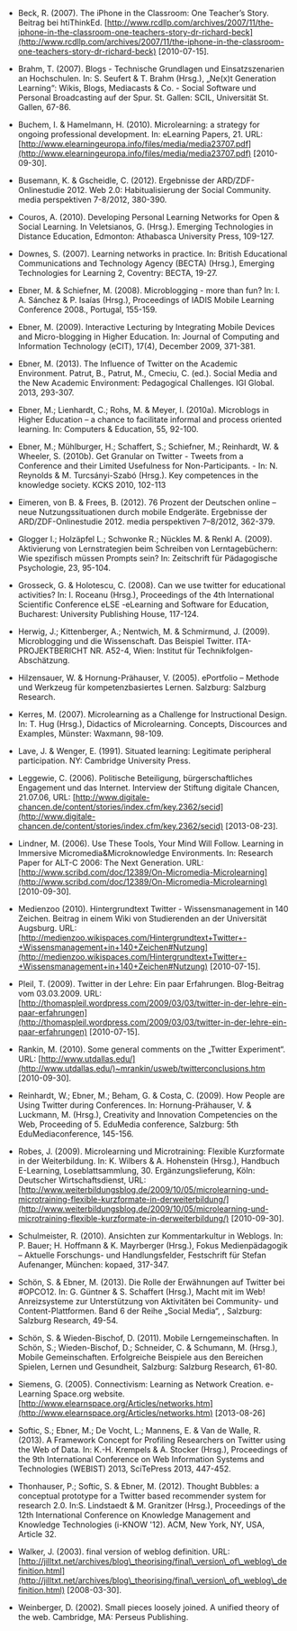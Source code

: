 <!-- filename: 99_Literatur.md -->
<!-- title: Literatur -->

- Beck, R. (2007). The iPhone in the Classroom: One Teacher’s Story. Beitrag bei htiThinkEd. [http://www.rcdllp.com/archives/2007/11/the-iphone-in-the-classroom-one-teachers-story-dr-richard-beck](http://www.rcdllp.com/archives/2007/11/the-iphone-in-the-classroom-one-teachers-story-dr-richard-beck) \[2010-07-15].

- Brahm, T. (2007). Blogs - Technische Grundlagen und Einsatzszenarien an Hochschulen. In: S. Seufert & T. Brahm (Hrsg.), „Ne(x)t Generation Learning“: Wikis, Blogs, Mediacasts & Co. - Social Software und Personal Broadcasting auf der Spur. St. Gallen: SCIL, Universität St. Gallen, 67-86.

- Buchem, I. & Hamelmann, H. (2010). Microlearning: a strategy for ongoing professional development. In: eLearning Papers, 21. URL: [http://www.elearningeuropa.info/files/media/media23707.pdf](http://www.elearningeuropa.info/files/media/media23707.pdf) \[2010-09-30].

- Busemann, K. & Gscheidle, C. (2012). Ergebnisse der ARD/ZDF-Onlinestudie 2012. Web 2.0: Habitualisierung der Social Community. media perspektiven 7-8/2012, 380-390.

- Couros, A. (2010). Developing Personal Learning Networks for Open & Social Learning. In Veletsianos, G. (Hrsg.). Emerging Technologies in Distance Education, Edmonton: Athabasca University Press, 109-127.

- Downes, S. (2007). Learning networks in practice. In: British Educational Communications and Technology Agency (BECTA) (Hrsg.), Emerging Technologies for Learning 2, Coventry: BECTA, 19-27.

- Ebner, M. & Schiefner, M. (2008). Microblogging - more than fun? In: I. A. Sánchez & P. Isaías (Hrsg.), Proceedings of IADIS Mobile Learning Conference 2008., Portugal, 155-159.

- Ebner, M. (2009). Interactive Lecturing by Integrating Mobile Devices and Micro-blogging in Higher Education. In: Journal of Computing and Information Technology (eCIT), 17(4), December 2009, 371-381.

- Ebner, M. (2013). The Influence of Twitter on the Academic Environment. Patrut, B., Patrut, M., Cmeciu, C. (ed.). Social Media and the New Academic Environment: Pedagogical Challenges. IGI Global. 2013, 293-307.

- Ebner, M.; Lienhardt, C.; Rohs, M. & Meyer, I. (2010a). Microblogs in Higher Education – a chance to facilitate informal and process oriented learning. In: Computers & Education, 55, 92-100.

- Ebner, M.; Mühlburger, H.; Schaffert, S.; Schiefner, M.; Reinhardt, W. & Wheeler, S. (2010b). Get Granular on Twitter - Tweets from a Conference and their Limited Usefulness for Non-Participants. - In: N. Reynolds & M. Turcsányi-Szabó (Hrsg.). Key competences in the knowledge society. KCKS 2010, 102-113

- Eimeren, von B. & Frees, B. (2012). 76 Prozent der Deutschen online – neue Nutzungssituationen durch mobile Endgeräte. Ergebnisse der ARD/ZDF-Onlinestudie 2012. media perspektiven 7–8/2012, 362-379.

- Glogger I.; Holzäpfel L.; Schwonke R.; Nückles M. & Renkl A. (2009). Aktivierung von Lernstrategien beim Schreiben von Lerntagebüchern: Wie spezifisch müssen Prompts sein? In: Zeitschrift für Pädagogische Psychologie, 23, 95-104.

- Grosseck, G. & Holotescu, C. (2008). Can we use twitter for educational activities? In: I. Roceanu (Hrsg.), Proceedings of the 4th International Scientific Conference eLSE -eLearning and Software for Education, Bucharest: University Publishing House, 117-124.

- Herwig, J.; Kittenberger, A.; Nentwich, M. & Schmirmund, J. (2009). Microblogging und die Wissenschaft. Das Beispiel Twitter. ITA-PROJEKTBERICHT NR. A52-4, Wien: Institut für Technikfolgen-Abschätzung.

- Hilzensauer, W. & Hornung-Prähauser, V. (2005). ePortfolio – Methode und Werkzeug für kompetenzbasiertes Lernen. Salzburg: Salzburg Research.

- Kerres, M. (2007). Microlearning as a Challenge for Instructional Design. In: T. Hug (Hrsg.), Didactics of Microlearning. Concepts, Discources and Examples, Münster: Waxmann, 98-109.

- Lave, J. & Wenger, E. (1991). Situated learning: Legitimate peripheral participation. NY: Cambridge University Press.

- Leggewie, C. (2006). Politische Beteiligung, bürgerschaftliches Engagement und das Internet. Interview der Stiftung digitale Chancen, 21.07.06, URL: [http://www.digitale-chancen.de/content/stories/index.cfm/key.2362/secid](http://www.digitale-chancen.de/content/stories/index.cfm/key.2362/secid) \[2013-08-23].

- Lindner, M. (2006). Use These Tools, Your Mind Will Follow. Learning in Immersive Micromedia&Microknowledge Environments. In: Research Paper for ALT-C 2006: The Next Generation. URL: [http://www.scribd.com/doc/12389/On-Micromedia-Microlearning](http://www.scribd.com/doc/12389/On-Micromedia-Microlearning) \[2010-09-30].

- Medienzoo (2010). Hintergrundtext Twitter - Wissensmanagement in 140 Zeichen. Beitrag in einem Wiki von Studierenden an der Universität Augsburg. URL: [http://medienzoo.wikispaces.com/Hintergrundtext+Twitter+-+Wissensmanagement+in+140+Zeichen#Nutzung](http://medienzoo.wikispaces.com/Hintergrundtext+Twitter+-+Wissensmanagement+in+140+Zeichen#Nutzung) \[2010-07-15].

- Pleil, T. (2009). Twitter in der Lehre: Ein paar Erfahrungen. Blog-Beitrag vom 03.03.2009. URL: [http://thomaspleil.wordpress.com/2009/03/03/twitter-in-der-lehre-ein-paar-erfahrungen](http://thomaspleil.wordpress.com/2009/03/03/twitter-in-der-lehre-ein-paar-erfahrungen) \[2010-07-15].

- Rankin, M. (2010). Some general comments on the „Twitter Experiment“. URL: [http://www.utdallas.edu/](http://www.utdallas.edu/)~mrankin/usweb/twitterconclusions.htm \[2010-09-30].

- Reinhardt, W.; Ebner, M.; Beham, G. & Costa, C. (2009). How People are Using Twitter during Conferences. In: Hornung-Prähauser, V. & Luckmann, M. (Hrsg.), Creativity and Innovation Competencies on the Web, Proceeding of 5. EduMedia conference, Salzburg: 5th EduMediaconference, 145-156.

- Robes, J. (2009). Microlearning und Microtraining: Flexible Kurzformate in der Weiterbildung. In: K. Wilbers & A. Hohenstein (Hrsg.), Handbuch E-Learning, Loseblattsammlung, 30. Ergänzungslieferung, Köln: Deutscher Wirtschaftsdienst, URL: [http://www.weiterbildungsblog.de/2009/10/05/microlearning-und-microtraining-flexible-kurzformate-in-derweiterbildung/](http://www.weiterbildungsblog.de/2009/10/05/microlearning-und-microtraining-flexible-kurzformate-in-derweiterbildung/) \[2010-09-30].

- Schulmeister, R. (2010). Ansichten zur Kommentarkultur in Weblogs. In: P. Bauer; H. Hoffmann & K. Mayrberger (Hrsg.), Fokus Medienpädagogik – Aktuelle Forschungs- und Handlungsfelder, Festschrift für Stefan Aufenanger, München: kopaed, 317-347.

- Schön, S. & Ebner, M. (2013). Die Rolle der Erwähnungen auf Twitter bei #OPCO12. In: G. Güntner & S. Schaffert (Hrsg.), Macht mit im Web! Anreizsysteme zur Unterstützung von Aktivitäten bei Community- und Content-Plattformen. Band 6 der Reihe „Social Media“, , Salzburg: Salzburg Research, 49-54.

- Schön, S. & Wieden-Bischof, D. (2011). Mobile Lerngemeinschaften. In Schön, S.; Wieden-Bischof, D.; Schneider, C. & Schumann, M. (Hrsg.), Mobile Gemeinschaften. Erfolgreiche Beispiele aus den Bereichen Spielen, Lernen und Gesundheit, Salzburg: Salzburg Research, 61-80.

- Siemens, G. (2005). Connectivism: Learning as Network Creation. e-Learning Space.org website.[http://www.elearnspace.org/Articles/networks.htm](http://www.elearnspace.org/Articles/networks.htm) \[2013-08-26]

- Softic, S.; Ebner, M.; De Vocht, L.; Mannens, E. & Van de Walle, R. (2013). A Framework Concept for Profiling Researchers on Twitter using the Web of Data. In: K.-H. Krempels & A. Stocker (Hrsg.), Proceedings of the 9th International Conference on Web Information Systems and Technologies (WEBIST) 2013, SciTePress 2013, 447-452.

- Thonhauser, P.; Softic, S. & Ebner, M. (2012). Thought Bubbles: a conceptual prototype for a Twitter based recommender system for research 2.0. In:S. Lindstaedt & M. Granitzer (Hrsg.), Proceedings of the 12th International Conference on Knowledge Management and Knowledge Technologies (i-KNOW '12). ACM, New York, NY, USA, Article 32.

- Walker, J. (2003). final version of weblog definition. URL: [http://jilltxt.net/archives/blog\_theorising/final\_version\_of\_weblog\_definition.html](http://jilltxt.net/archives/blog\_theorising/final\_version\_of\_weblog\_definition.html) \[2008-03-30].

- Weinberger, D. (2002). Small pieces loosely joined. A unified theory of the web. Cambridge, MA: Perseus Publishing.
